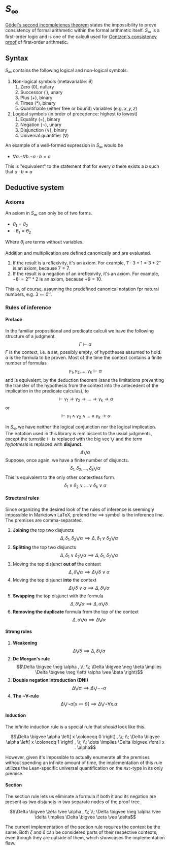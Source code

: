 # $S_{\infty}$

[Gödel's second incompletenes theorem](https://en.wikipedia.org/wiki/G%C3%B6del%27s_incompleteness_theorems#Second_incompleteness_theorem) states the impossibility to prove consistency of formal arithmetic within the formal arithmetic itself. $S_{\infty}$ is a first-order logic and is one of the calculi used for [Gentzen's consistency proof](https://en.wikipedia.org/wiki/Gentzen%27s_consistency_proof) of first-order arithmetic.

## Syntax

$S_{\infty}$ contains the following logical and non-logical symbols.

1. Non-logical symbols (metavariable: $\theta$)
   1. Zero $(0)$, nullary
   2. Successor $(')$, unary
   3. Plus $(+)$, binary
   4. Times $(*)$, binary
   5. Quantifiable (either free or bound) variables (e.g. $x, y, z$)
2. Logical symbols (in order of precedence: highest to lowest)
   1. Equality $(=)$, binary
   2. Negation $(\neg)$, unary
   3. Disjunction $(\vee)$, binary
   4. Universal quantifier $(\forall)$

An example of a well-formed expression in $S_{\infty}$ would be
* $\forall a . \neg \forall b . \neg a \cdot b = a$

This is "equivalent" to the statement that for every $a$ there exists a $b$ such that $a \cdot b = a$

## Deductive system

### Axioms

An axiom in $S_{\infty}$ can only be of two forms.
* $\theta_1 = \theta_2$
* $\neg \theta_1 = \theta_2$

Where $\theta_i$ are terms without variables.

Addition and multiplication are defined canonically and are evaluated.
1. If the result is a reflexivity, it's an axiom. For example, $1' \cdot 3 + 1 = 3 + 2''$ is an axiom, because $7 = 7$.
2. If the result is a negation of an irreflexivity, it's an axiom. For example, $\neg 8' = 2''' * 2$ is an axiom, because $\neg 9 = 10$.

This is, of course, assuming the predefined canonical notation fpr natural numbers, e.g. $3 \coloneqq 0'''$.

### Rules of inference

#### Preface

In the familiar propositional and predicate calculi we have the following structure of a judgment.
$$\Gamma \vdash \alpha$$
$\Gamma$ is the context, i.e. a set, possibly empty, of hypotheses assumed to hold. $\alpha$ is the formula to be proven. Most of the time the context contains a finite number of formulas
$$\gamma_1, \gamma_2, \dots, \gamma_k \vdash \alpha$$
and is equivalent, by the deduction theorem (sans the limitations preventing the transfer of the hypothesis from the context into the antecedent of the implication in the predicate calculus), to
$$\vdash \gamma_1 \to \gamma_2 \to \dots \to \gamma_k \to \alpha$$
or
$$\vdash \gamma_1 \wedge \gamma_2 \wedge \dots \wedge \gamma_k \to \alpha$$

In $S_{\infty}$ we have neither the logical conjunction nor the logical implication. The notation used in this library is reminiscent to the usual judgments, except the turnstile $\vdash$ is replaced with the big vee $\bigvee$ and the term _hypothesis_ is replaced with **disjunct**.
$$\Delta \bigvee \alpha$$
Suppose, once again, we have a finite number of disjuncts.
$$\delta_1, \delta_2, \dots, \delta_k \bigvee \alpha$$
This is equivalent to the only other contextless form.
$$\delta_1 \vee \delta_2 \vee \dots \vee \delta_k \vee \alpha$$

#### Structural rules

Since organizing the desired look of the rules of inference is seemingly impossible in Markdown LaTeX, pretend the $\implies$ symbol is the inference line. The premises are comma-separated.

1. **Joining** the top two disjuncts
   $$\Delta, \delta_1, \delta_2 \bigvee \alpha \implies \Delta, \delta_1 \vee \delta_2 \bigvee \alpha$$
2. **Splitting** the top two disjuncts
   $$\Delta, \delta_1 \vee \delta_2 \bigvee \alpha \implies \Delta, \delta_1, \delta_2 \bigvee \alpha$$
3. Moving the top disjunct **out of** the context
   $$\Delta, \delta \bigvee \alpha \implies \Delta \bigvee \delta \vee \alpha$$
4. Moving the top disjunct **into** the context
   $$\Delta \bigvee \delta \vee \alpha \implies \Delta, \delta \bigvee \alpha$$
5. **Swapping** the top disjunct with the formula
   $$\Delta, \delta \bigvee \alpha \implies \Delta, \alpha \bigvee \delta$$
6. **Removing the duplicate** formula from the top of the context
   $$\Delta, \alpha \bigvee \alpha \implies \Delta \bigvee \alpha$$

#### Strong rules

1. **Weakening**
   $$\Delta \bigvee \delta \implies \Delta, \delta \bigvee \alpha$$
2. **De Morgan's rule**
   $$\Delta \bigvee \neg \alpha , \\; \\; \Delta \bigvee \neg \beta \implies \Delta \bigvee \neg \left( \alpha \vee \beta \right)$$
3. **Double negation introduction (DNI)**
   $$\Delta \bigvee \alpha \implies \Delta \bigvee \neg \neg \alpha$$
4. **The $\neg \forall$-rule**
   $$\Delta \bigvee \neg \alpha \left[ x \coloneqq \theta \right] \implies \Delta \bigvee \neg \forall x . \alpha$$

#### Induction

The infinite induction rule is a special rule that *should* look like this.

$$\Delta \bigvee \alpha \left[ x \coloneqq 0 \right] , \\; \\; \Delta \bigvee \alpha \left[ x \coloneqq 1 \right] , \\; \\; \dots \implies \Delta \bigvee \forall x . \alpha$$

However, given it's impossible to actually enumerate all the premises without spending an infinite amount of time, the implementation of this rule utilizes the Lean-specific universal quantification on the `Nat`-type in its only premise.

#### Section

The section rule lets us eliminate a formula if both it and its negation are present as two disjuncts in two separate nodes of the proof tree.

$$\Delta \bigvee \zeta \vee \alpha , \\; \\; \Delta \bigvee \neg \alpha \vee \delta \implies \Delta \bigvee \zeta \vee \delta$$

The current implementation of the section rule requires the context be the same. Both $\zeta$ and $\delta$ can be considered parts of their respective contexts, even though they are outside of them, which showcases the implementation flaw.
